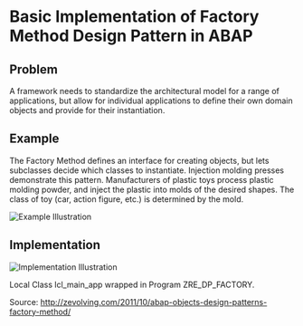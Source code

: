 # Basic Implementation of Factory Method Design Pattern in ABAP

## Problem 
A framework needs to standardize the architectural model for a range of applications, but allow for individual applications to define their own domain objects and provide for their instantiation.

## Example
The Factory Method defines an interface for creating objects, but lets subclasses decide which classes to instantiate. Injection molding presses demonstrate this pattern. Manufacturers of plastic toys process plastic molding powder, and inject the plastic into molds of the desired shapes. The class of toy (car, action figure, etc.) is determined by the mold.

![Example Illustration](https://sourcemaking.com/files/v2/content/patterns/Factory_Method_example1.png?id=d0c67568bc4fde15d494)


## Implementation
![Implementation Illustration](http://1.bp.blogspot.com/-2odI30dMMow/TqVVWtnvhqI/AAAAAAAAAGY/zpMiVXJTNZA/s1600/factory_uml.png)

Local Class lcl_main_app wrapped in Program ZRE_DP_FACTORY.


Source: http://zevolving.com/2011/10/abap-objects-design-patterns-factory-method/
